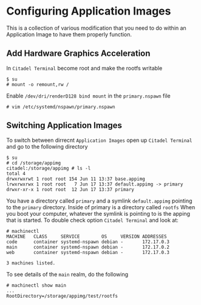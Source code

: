 # Configuring Application Images

This is a collection of various modification that you need to do within an
Application Image to have them properly function.

## Add Hardware Graphics Acceleration

In `Citadel Terminal` become root and make the rootfs writable

```shell
$ su
# mount -o remount,rw /
```

Enable `/dev/dri/renderD128 bind mount` in the `primary.nspawn` file

```shell
# vim /etc/systemd/nspawn/primary.nspawn
```

## Switching Application Images

To switch between dirrecnt `Application Images` open up `Citadel Terminal` and 
go to the following directory

```shell
$ su
# cd /storage/appimg
citadel:/storage/appimg # ls -l
total 4
drwxrwxrwt 1 root root 154 Jun 11 13:37 base.appimg
lrwxrwxrwx 1 root root   7 Jun 17 13:37 default.appimg -> primary
drwxr-xr-x 1 root root  12 Jun 17 13:37 primary
```

You have a directory called `primary` and a symlink `default.appimg` pointing 
to the `primary` directory. Inside of primary is a directory called `rootfs`
When you boot your computer, whatever the symlink is pointing to is the apping 
that is started. To double check option `Citadel Terminal` and look at:

```shell
# machinectl
MACHINE   CLASS     SERVICE        OS     VERSION ADDRESSES
code      container systemd-nspawn debian -       172.17.0.3
main      container systemd-nspawn debian -       172.17.0.2
web       container systemd-nspawn debian -       172.17.0.3

3 machines listed.
```

To see details of the `main` realm, do the following 

```shell
# machinectl show main
...
RootDirectory=/storage/appimg/test/rootfs
```
